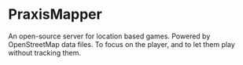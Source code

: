 # PraxisMapper
An open-source server for location based games. 
Powered by OpenStreetMap data files.
To focus on the player, and to let them play without tracking them.

